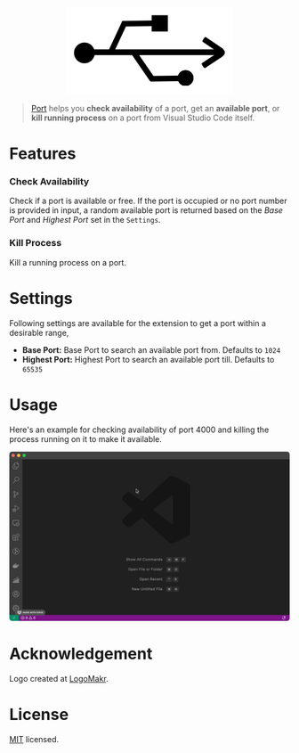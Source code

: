 <p align="center">
  <img src="https://raw.githubusercontent.com/piyush-bhatt/vscode-port/main/media/icon/icon.png" alt="Port Logo" /></a>
</p>

> [Port](https://marketplace.visualstudio.com/items?itemName=piyush-bhatt.port) helps you **check availability** of a port, get an **available port**, or **kill running process** on a port from Visual Studio Code itself.

# Features

### Check Availability

Check if a port is available or free. If the port is occupied or no port number is provided in input, a random available port is returned based on the _Base Port_ and _Highest Port_ set in the `Settings`.

### Kill Process

Kill a running process on a port.

# Settings

Following settings are available for the extension to get a port within a desirable range,

- **Base Port:** Base Port to search an available port from. Defaults to `1024`
- **Highest Port:** Highest Port to search an available port till. Defaults to `65535`

# Usage

Here's an example for checking availability of port 4000 and killing the process running on it to make it available.

<p align="center">
  <img src="https://raw.githubusercontent.com/piyush-bhatt/vscode-port/main/media/readme/Check_And_Kill_Port.gif" alt="Check And Kill Port" />
</p>

# Acknowledgement

Logo created at [LogoMakr](https://my.logomakr.com).

# License

[MIT](https://raw.githubusercontent.com/piyush-bhatt/vscode-port/main/LICENSE) licensed.
